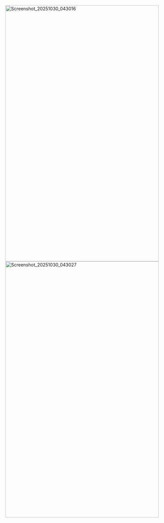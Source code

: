 <img width="480" height="800" alt="Screenshot_20251030_043016" src="https://github.com/user-attachments/assets/1ce355d8-e380-49c5-aa08-072bbb9a4a66" />


<img width="480" height="800" alt="Screenshot_20251030_043027" src="https://github.com/user-attachments/assets/4d580ebf-a61e-420f-8f3b-86fea012eb37" />
